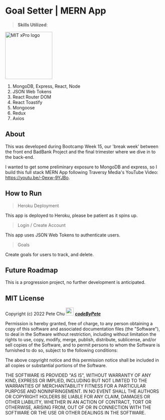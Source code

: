 # Goal Setter | MERN App

>**Skills Utilized**:

<img src='https://codetracklift.github.io/codeTrackLift/logos/mernStackTrans.png' alt='MIT xPro logo' width='150'> 


<ol>
    <li>MongoDB, Express, React, Node</li>
    <li>JSON Web Tokens</li>
    <li>React Router DOM</li>
    <li>React Toastify</li>
    <li>Mongoose</li>
    <li>Redux</li>
    <li>Axios</li>
</ol>

## About
This was developed during Bootcamp Week 15, our 'break week' between the front end BadBank Project and the final trimester where we dive in to the back-end.  

I wanted to get some preliminary exposure to MongoDB and express, so I build this full stack MERN App following Traversy Media's YouTube Video: https://youtu.be/-0exw-9YJBo.


## How to Run
>Heroku Deployment

This app is deployed to Heroku, please be patient as it spins up.

>Login / Create Account

This app uses JSON Web Tokens to authenticate users.

>Goals

Create goals for users to track, and delete.

## Future Roadmap
This is a progression project, no further development is anticipated.

## MIT License

Copyright (c) 2022 Pete Chu <img src='https://codetracklift.github.io/codeTrackLift/logos/giphyPharma2Code.gif' alt='codeByPete logo' width='25'> ***[codeByPete](https://www.codebypete.com/)***

Permission is hereby granted, free of charge, to any person obtaining a copy of this software and associated documentation files (the "Software"), to deal in the Software without restriction, including without limitation the rights to use, copy, modify, merge, publish, distribute, sublicense, and/or sell copies of the Software, and to permit persons to whom the Software is furnished to do so, subject to the following conditions:

The above copyright notice and this permission notice shall be included in all copies or substantial portions of the Software.

THE SOFTWARE IS PROVIDED "AS IS", WITHOUT WARRANTY OF ANY KIND, EXPRESS OR IMPLIED, INCLUDING BUT NOT LIMITED TO THE WARRANTIES OF MERCHANTABILITY FITNESS FOR A PARTICULAR PURPOSE AND NONINFRINGEMENT. IN NO EVENT SHALL THE AUTHORS OR COPYRIGHT HOLDERS BE LIABLE FOR ANY CLAIM, DAMAGES OR OTHER LIABILITY, WHETHER IN AN ACTION OF CONTRACT, TORT OR OTHERWISE, ARISING FROM, OUT OF OR IN CONNECTION WITH THE SOFTWARE OR THE USE OR OTHER DEALINGS IN THE SOFTWARE.